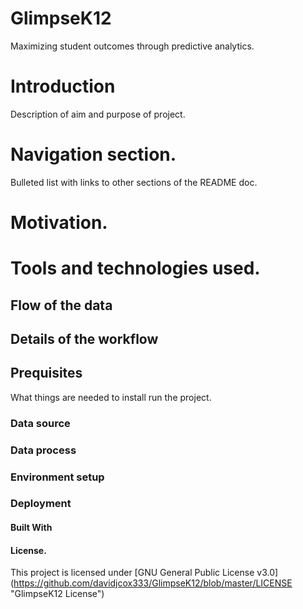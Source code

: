 # GlimpseK12
 Maximizing student outcomes through predictive analytics. 

# Introduction
Description of aim and purpose of project. 

# Navigation section. 
Bulleted list with links to other sections of the README doc. 

# Motivation. 

# Tools and technologies used. 

## Flow of the data

## Details of the workflow

## Prequisites
What things are needed to install run the project. 

### Data source

### Data process

### Environment setup

### Deployment
#### Built With
#### License. 
This project is licensed under [GNU General Public License v3.0] (https://github.com/davidjcox333/GlimpseK12/blob/master/LICENSE "GlimpseK12 License")
